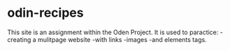 # odin-recipes
This site is an assignment within the Oden Project.  It is used to paractice:
-creating a mulitpage website
-with links
-images
-and elements tags.